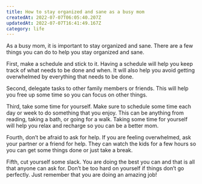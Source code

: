```yaml
---
title: How to stay organized and sane as a busy mom
createdAt: 2022-07-07T06:05:40.207Z
updatedAt: 2022-07-07T16:41:49.167Z
category: life
---
```


As a busy mom, it is important to stay organized and sane. There are a few things you can do to help you stay organized and sane.

First, make a schedule and stick to it. Having a schedule will help you keep track of what needs to be done and when. It will also help you avoid getting overwhelmed by everything that needs to be done.

Second, delegate tasks to other family members or friends. This will help you free up some time so you can focus on other things.

Third, take some time for yourself. Make sure to schedule some time each day or week to do something that you enjoy. This can be anything from reading, taking a bath, or going for a walk. Taking some time for yourself will help you relax and recharge so you can be a better mom.

Fourth, don’t be afraid to ask for help. If you are feeling overwhelmed, ask your partner or a friend for help. They can watch the kids for a few hours so you can get some things done or just take a break.

Fifth, cut yourself some slack. You are doing the best you can and that is all that anyone can ask for. Don’t be too hard on yourself if things don’t go perfectly. Just remember that you are doing an amazing job!

